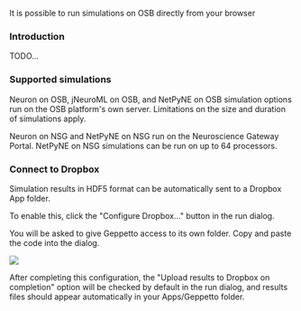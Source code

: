 It is possible to run simulations on OSB directly from your browser

### Introduction

TODO...

### Supported simulations

Neuron on OSB, jNeuroML on OSB, and NetPyNE on OSB simulation options run on the OSB platform's own server. Limitations on the size and duration of simulations apply.

Neuron on NSG and NetPyNE on NSG run on the Neuroscience Gateway Portal. NetPyNE on NSG simulations can be run on up to 64 processors.

### Connect to Dropbox

Simulation results in HDF5 format can be automatically sent to a Dropbox App folder.

To enable this, click the "Configure Dropbox…" button in the run dialog.

You will be asked to give Geppetto access to its own folder. Copy and paste the code into the dialog.

![](https://raw.githubusercontent.com/OpenSourceBrain/OSB_Documentation/master/resources/images/dropbox-auth.png)

After completing this configuration, the "Upload results to Dropbox on completion" option will be checked by default in the run dialog, and results files should appear automatically in your Apps/Geppetto folder.
